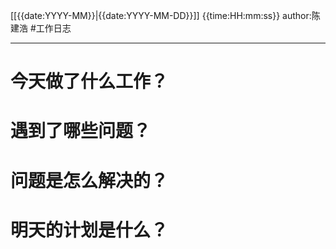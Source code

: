 [[{{date:YYYY-MM}}|{{date:YYYY-MM-DD}}]]
{{time:HH:mm:ss}}
author:陈建浩
#工作日志

--- 

# 今天做了什么工作？

# 遇到了哪些问题？

# 问题是怎么解决的？

# 明天的计划是什么？
